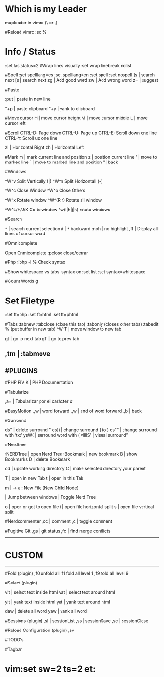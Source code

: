 # Which is my Leader
mapleader in vimrc (\ or ,)

#Reload vimrc
:so %

# Info / Status
:set laststatus=2
#Wrap lines visually
:set wrap linebreak nolist

#Spell
:set spelllang=es
:set spelllang=en
:set spell
:set nospell
]s | search next
[s | search next
zg | Add good word
zw | Add wrong word
z= | suggest

#Paste

:put | paste in new line

"+p | paste clipboard
"+y | yank to clipboard

#Move cursor
H | move cursor height
M | move cursor middle
L | move cursor left

#Scroll
CTRL-D: Page down
CTRL-U: Page up
CTRL-E: Scroll down one line
CTRL-Y: Scroll up one line

zl | Horizontal Right
zh | Horizontal Left

#Mark
m | mark current line and position
z | position current line
' | move to marked line
` | move to marked line and position
''| back

#Windows

^W^v Split Vertically (|)
^W^n Split Horizontall (-)

^W^c Close Window
^W^o Close Others

^W^x Rotate window
^W^(R|r) Rotate all window

^W^L/H/J/K Go to window
^w(l|h|j|k) rotate windows

#Search

`*`      | search current selection
`#`      | `*` backward
:noh     | no highlight
,ff      | Display all lines of cursor word

#Omnicomplete

<C-x><C-o> Open Onmicomplete
:pclose    close/cerrar

#Php
:!php -l % Check syntax

#Show whitespace vs tabs
:syntax on
:set list
:set syntax=whitespace

#Count Words
g<Ctr-G>

# Set Filetype
:set ft=php 
:set ft=html
:set ft=phtml

#Tabs
:tabnew
:tabclose (close this tab)
:tabonly (closes other tabs)
:tabedit % (put buffer in new tab)
^W-T | move window to new tab

gt | go to next tab
gT | go to prev tab

,tm | :tabmove
--------
#PLUGINS
--------

#PHP PIV
K | PHP Documentation

#Tabularize

,a= | Tabularizar por el carácter *a*

#EasyMotion
,,w | word forward
,,w | end of word forward
,,b | back

#Surround

ds"     | delete surround "
cs])    | change surround ] to )
cs"<q>  | change surround with <q>txt</q>
ysW(    | surround word with (
vllllS' | visual surround

#Nerdtree

:NERDTree  | open Nerd Tree
:Bookmark  | new bookmark
B  | show Bookmarks
D  | delete Bookmark

cd | update working directory
C  | make selected directory your parent

T  | open in new Tab
t  | open in this Tab

m  | -> a : New File (New Child Node)

<C-w-w> | Jump between windows
<Leader-ne> | Toggle Nerd Tree

o  | open or got to open file
i  | open file horizontal split
s  | open file vertical split

#Nerdcommenter
,cc       | comment
,c<space> | toggle comment

#Fugitive Git
,gs | git status
,fc | find merge conflicts

--------
# CUSTOM
--------

#Fold (plugin)
,f0 unfold all
,f1 fold all level 1
,f9 fold all level 9


#Select (plugin)

vit | select text inside html
vat | select text around html

yit | yank text inside html
yat | yank text around html

daw | delete all word
yaw | yank all word


#Sessions (plugin)
,sl | sessionList
,ss | sessionSave
,sc | sessionClose


#Reload Configuration (plugin)
,sv


#TODO's

#Tagbar

# vim:set sw=2 ts=2 et:
